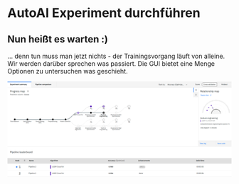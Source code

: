 # AutoAI Experiment durchführen

## Nun heißt es warten :\)

... denn tun muss man jetzt nichts - der Trainingsvorgang läuft von alleine. Wir werden darüber sprechen was passiert. Die GUI bietet eine Menge Optionen zu untersuchen was geschieht.

![](../../../../.gitbook/assets/image%20%2856%29.png)

